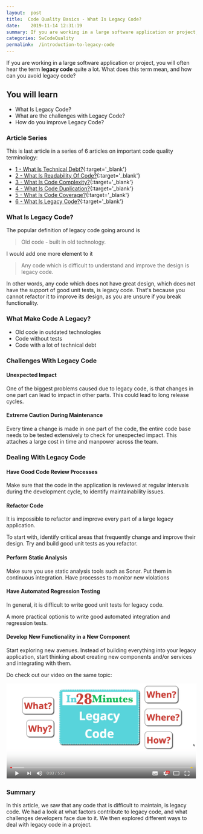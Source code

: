 ```yaml
---
layout:  post
title:  Code Quality Basics - What Is Legacy Code?
date:    2019-11-14 12:31:19
summary: If you are working in a large software application or project, you will hear the term **legacy code** quite a lot. What does this term mean, and how can you avoid legacy code?
categories: SwCodeQuality
permalink:  /introduction-to-legacy-code
---
```


If you are working in a large software application or project, you will often hear the term **legacy code** quite a lot. What does this term mean, and how can you avoid legacy code?

## You will learn
- What Is Legacy Code?
- What are the challenges with Legacy Code?
- How do you improve Legacy Code?



### Article Series

This is last article in a series of 6 articles on important code quality terminology:
- [1 - What Is Technical Debt?](/introduction-to-technical-debt){:target='_blank'}
- [2 - What Is Readability Of Code?](/code-quality-basics-introduction-to-readability-of-code){:target='_blank'}
- [3 - What Is Code Complexity?](/code-quality-what-is-code-complexity){:target='_blank'}
- [4 - What Is Code Duplication?](/code-quality-what-is-code-duplication){:target='_blank'}
- [5 - What Is Code Coverage?](/code-quality-what-is-code-coverage){:target='_blank'}
- [6 - What Is Legacy Code?](/introduction-to-legacy-code){:target='_blank'}


### What Is Legacy Code?

The popular definition of legacy code going around is 

> Old code - built in old technology. 

I would add one more element to it

> Any code which is difficult to understand and improve the design is legacy code. 

In other words, any code which does not have great design, which does not have the support of good unit tests, is legacy code. That's because you cannot refactor it to improve its design, as you are unsure if you break functionality.
 
### What Make Code A Legacy?

* Old code in outdated technologies
* Code without tests
* Code with a lot of technical debt

### Challenges With Legacy Code

#### Unexpected Impact

One of the biggest problems caused due to legacy code, is that changes in one part can lead to impact in other parts. This could lead to long release cycles.

#### Extreme Caution During Maintenance

Every time a change is made in one part of the code, the entire code base needs to be tested extensively to check for unexpected impact. This attaches a large cost in time and manpower across the team.

### Dealing With Legacy Code

#### Have Good Code Review Processes

Make sure that the code in the application is reviewed at regular intervals during the development cycle, to identify maintainability issues.

#### Refactor Code

It is impossible to refactor and improve every part of a large legacy application.

To start with, identify critical areas that frequently change and improve their design. Try and build good unit tests as you refactor.

#### Perform Static Analysis

Make sure you use static analysis tools such as Sonar. Put them in continuous integration. Have processes to monitor new violations

#### Have Automated Regression Testing

In general, it is difficult to write good unit tests for legacy code. 

A more practical optionis to write good automated integration and regression tests.

#### Develop New Functionality in a New Component

Start exploring new avenues. Instead of building everything into your legacy application, start thinking about creating new components and/or services and integrating with them.

Do check out our video on the same topic:

[![image info](images/Capture-072-01.png)](https://www.youtube.com/watch?v=5odeVADF2Og)

### Summary

In this article, we saw that any code that is difficult to maintain, is legacy code. We had a look at what factors contribute to legacy code, and what challenges developers face due to it. We then explored different ways to deal with legacy code in a project.

